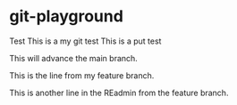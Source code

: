 # git-playground
Test
This is a my git test
This is a put test

This will advance the main branch.

This is the line from my feature branch.

This is another line in the REadmin from the feature branch.
